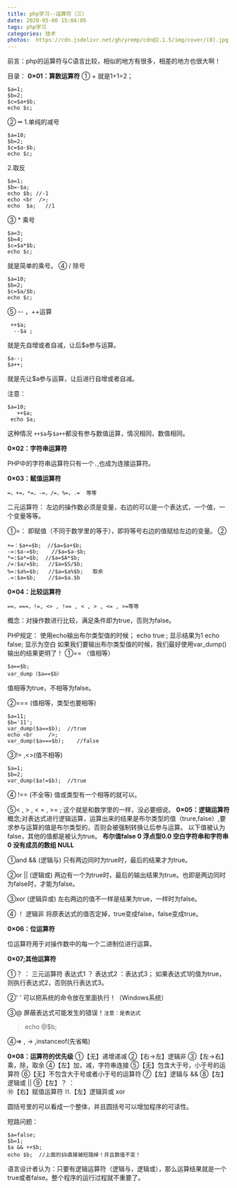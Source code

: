 ```yaml
---
title: php学习--运算符（三）
date: 2020-05-06 15:04:05
tags: php学习
categories: 技术
photos:  https://cdn.jsdelivr.net/gh/yremp/cdn@2.1.5/img/cover/(8).jpg.webp
---
```




﻿前言：php的运算符与C语言比较，相似的地方有很多，相差的地方也很大啊！

目录：
 **0×01：算数运算符**
  ① +
   就是1+1=2；
```
$a=1;
$b=2;
$c=$a+$b;
echo $c;
```
② ➖
 1.单纯的减号 
      
 ```
$a=10;
$b=2;
$c=$a-$b;
echo $c;
 ```

   2.取反


```
$a=1;
$b=-$a;
echo $b; //-1
echo <br  />;
echo  $a;   //1
```
③ *  乘号
```
$a=3;
$b=4;
$c=$a*$b;
echo $c;
```
 就是简单的乘号。
 ④  /  除号
```
$a=10;
$b=2;
$c=$a/$b;
echo $c;
```
 ⑤ --  ，++运算


```
 ++$a;
  --$a ;
```
就是先自增或者自减，让后$a参与运算。

```
$a--;
$a++;
```
就是先让$a参与运算，让后进行自增或者自减。

注意：

```
$a=10;
   ++$a;
 echo $a;
```
这种情况 `++$a`与`$a++`都没有参与数值运算，情况相同，数值相同。

  **0×02：字符串运算符**

  PHP中的字符串运算符只有一个`.`,也成为连接运算符。

   **0×03：赋值运算符**


```
=，+=，*=，-=，/=，%=，.=  等等
```
二元运算符：
左边的操作数必须是变量，右边的可以是一个表达式，一个值，一个变量等等。

①=：
即赋值（不同于数学里的等于），即将等号右边的值赋给左边的变量。
②

```
+=：$a+=$b;  //$a=$a+$b;
-=:$a-=$b;    //$a=$a-$b;
*=:$a*=$b;  //$a=$A*$b;
/=:$a/=$b;   //$a=$S/$b;
%=:$a%=$b;   //$a=$a%$b;   取余
.=:$a=$b;    //$a=$a.$b
```
   **0×04：比较运算符**

```
==，===，!=, <> , !== , < , > , <= , >=等等
```

概念：对操作数进行比较，满足条件即为true，否则为false。

PHP规定：
                使用echo输出布尔类型值的时候；
                echo true ;  显示结果为1
                echo false;  显示为空白
如果我们要输出布尔类型值的时候，我们最好使用var_dump()输出的结果更明了！
         ①==   （值相等）
```
$a==$b;
var_dump（$a==$b）
```

   值相等为true，不相等为false。

②=== (值相等，类型也要相等)

```
$a=11;
$b='11';
var_dump($a==$b);  //true
echo <br     />;
var_dump($a===$b);    //false
```
③!=     ,<>(值不相等)

```
$a=1;
$b=2;
var_dump($a!=$b);  //true
```
④   !==  (不全等)
值或类型有一个相等的就可以。 

⑤< , > , < = , >=  ;
这个就是和数学里的一样，没必要细说。
     **0×05：逻辑运算符**
概念;对表达式进行逻辑运算，运算出来的结果是布尔类型的值（trure,false）,要求参与运算的值是布尔类型的，否则会被强制转换让后参与运算。
以下值被认为false，其他的值都是被认为true。
**布尔值false
0
浮点型0.0
空白字符串和字符串0
没有成员的数组
NULL**

①and  &&    (逻辑与)
只有两边同时为true时，最后的结果才为true。

②or   ||  (逻辑或)
两边有一个为true时，最后的输出结果为true。也即是两边同时为false时，才能为false。

③xor   (逻辑异或)
左右两边的值不一样是结果为true，一样时为false。

④ ！    逻辑非
将原表达式的值否定掉，true变成false，false变成true。

**0×06：位运算符**

位运算符用于对操作数中的每一个二进制位进行运算。

**0×07;其他运算符**



①？ ：
三元运算符
表达式1 ？ 表达式2 ：表达式3；
如果表达式1的值为true，则执行表达式2，否则执行表达式3。

②'  '
可以把系统的命令放在里面执行！（Windows系统）

③@
屏蔽表达式可能发生的错误！`注意：是表达式`

> echo @$b;

④=>  , ->  ,instanceof(先省略)

**0×08：运算符的优先级**
①【无】递增递减
②【右->左】逻辑非
③【左->右】乘，除，取余
④【左】加，减，字符串连接
⑤【无】包含大于号，小于号的运算符
⑥【无】不包含大于号或者小于号的运算符
⑦【左】逻辑与 && 
⑧【左】逻辑或 ||
⑨【左】？   ：  
⑩【右】赋值运算符
⒒【左】逻辑异或 xor

圆括号里的可以看成一个整体，并且圆括号可以增加程序的可读性。

短路问题：

```
$a=false;
$b=1;
$a && ++$b;
echo $b;  //上面的$b直接被短路掉！并且数值不变！
```

语言设计者认为：只要有逻辑运算符（逻辑与，逻辑或），那么运算结果就是一个true或者false。整个程序的运行过程就不重要了。
